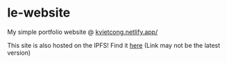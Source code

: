 # le-website
My simple portfolio website @ [kvietcong.netlify.app/](kvietcong.netlify.app)

This site is also hosted on the IPFS! Find it [here](https://ipfs.io/ipfs/Qme4WMU2T94mctPmQ8ps5e5RCqtXtjmEFyroo5UN73RqBp) (Link may not be the latest version)
